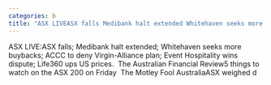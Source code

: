 ```yaml
---
categories: b
title: "ASX LIVEASX falls Medibank halt extended Whitehaven seeks more buybacks ACCC to deny VirginAlliance plan Event Hospitality wins dispute Life360 ups US prices  The Australian Financial Review"
---
```

ASX LIVE:ASX falls; Medibank halt extended; Whitehaven seeks more buybacks; ACCC to deny Virgin-Alliance plan; Event Hospitality wins dispute; Life360 ups US prices.&nbsp;&nbsp;The Australian Financial Review5 things to watch on the ASX 200 on Friday&nbsp;&nbsp;The Motley Fool AustraliaASX weighed d